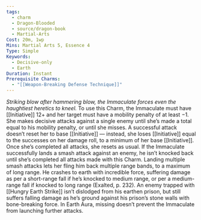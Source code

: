 ```yaml
---
tags:
  - charm
  - Dragon-Blooded
  - source/dragon-book
  - Martial-Arts
Cost: 20m, 1wp
Mins: Martial Arts 5, Essence 4
Type: Simple
Keywords:
  - Decisive-only
  - Earth
Duration: Instant
Prerequisite Charms:
  - "[[Weapon-Breaking Defense Technique]]"
---
```

*Striking blow after hammering blow, the Immaculate forces even the haughtiest heretics to kneel.*
To use this Charm, the Immaculate must have [[Initiative]] 12+ and her target must have a mobility penalty of at least −1. She makes decisive attacks against a single enemy until she’s made a total equal to his mobility penalty, or until she misses. A successful attack doesn’t reset her to base [[Initiative]] — instead, she loses [[Initiative]] equal to the successes on her damage roll, to a minimum of her base [[Initiative]]. Once she’s completed all attacks, she resets as usual. 
If the Immaculate successfully lands a smash attack against an enemy, he isn’t knocked back until she’s completed all attacks made with this Charm. Landing multiple smash attacks lets her fling him back multiple range bands, to a maximum of long range. He crashes to earth with incredible force, suffering damage as per a short-range fall if he’s knocked to medium range, or per a medium-range fall if knocked to long range (Exalted, p. 232). An enemy trapped with [[Hungry Earth Strike]] isn’t dislodged from his earthen prison, but still suffers falling damage as he’s ground against his prison’s stone walls with bone-breaking force. 
In Earth Aura, missing doesn’t prevent the Immaculate from launching further attacks.